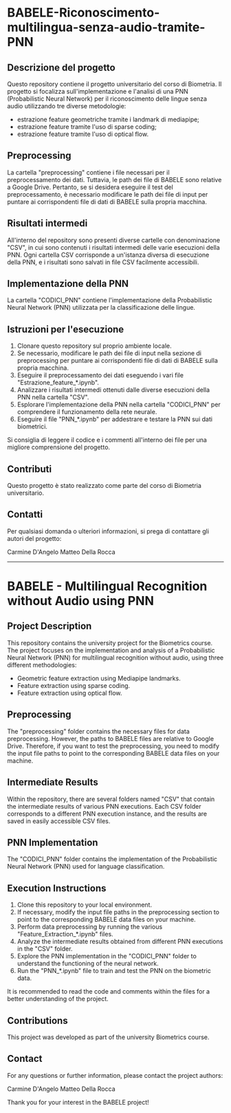 # BABELE-Riconoscimento-multilingua-senza-audio-tramite-PNN

## Descrizione del progetto
Questo repository contiene il progetto universitario del corso di Biometria. Il progetto si focalizza sull'implementazione e l'analisi di una PNN (Probabilistic Neural Network) per il riconoscimento delle lingue senza audio utilizzando tre diverse metodologie:
- estrazione feature geometriche tramite i landmark di mediapipe;
- estrazione feature tramite l'uso di sparse coding;
- estrazione feature tramite l'uso di optical flow.

## Preprocessing
La cartella "preprocessing" contiene i file necessari per il preprocessamento dei dati. Tuttavia, le path dei file di BABELE sono relative a Google Drive. Pertanto, se si desidera eseguire il test del preprocessamento, è necessario modificare le path dei file di input per puntare ai corrispondenti file di dati di BABELE sulla propria macchina.

## Risultati intermedi
All'interno del repository sono presenti diverse cartelle con denominazione "CSV", in cui sono contenuti i risultati intermedi delle varie esecuzioni della PNN. Ogni cartella CSV corrisponde a un'istanza diversa di esecuzione della PNN, e i risultati sono salvati in file CSV facilmente accessibili.

## Implementazione della PNN
La cartella "CODICI_PNN" contiene l'implementazione della Probabilistic Neural Network (PNN) utilizzata per la classificazione delle lingue.

## Istruzioni per l'esecuzione
1. Clonare questo repository sul proprio ambiente locale.
2. Se necessario, modificare le path dei file di input nella sezione di preprocessing per puntare ai corrispondenti file di dati di BABELE sulla propria macchina.
3. Eseguire il preprocessamento dei dati eseguendo i vari file "Estrazione_feature_*.ipynb".
4. Analizzare i risultati intermedi ottenuti dalle diverse esecuzioni della PNN nella cartella "CSV".
5. Esplorare l'implementazione della PNN nella cartella "CODICI_PNN" per comprendere il funzionamento della rete neurale.
6. Eseguire il file "PNN_*.ipynb" per addestrare e testare la PNN sui dati biometrici.

Si consiglia di leggere il codice e i commenti all'interno dei file per una migliore comprensione del progetto.

## Contributi
Questo progetto è stato realizzato come parte del corso di Biometria universitario. 

## Contatti
Per qualsiasi domanda o ulteriori informazioni, si prega di contattare gli autori del progetto:

Carmine D'Angelo
Matteo Della Rocca


-----------------------

# BABELE - Multilingual Recognition without Audio using PNN

## Project Description
This repository contains the university project for the Biometrics course. The project focuses on the implementation and analysis of a Probabilistic Neural Network (PNN) for multilingual recognition without audio, using three different methodologies:
- Geometric feature extraction using Mediapipe landmarks.
- Feature extraction using sparse coding.
- Feature extraction using optical flow.

## Preprocessing
The "preprocessing" folder contains the necessary files for data preprocessing. However, the paths to BABELE files are relative to Google Drive. Therefore, if you want to test the preprocessing, you need to modify the input file paths to point to the corresponding BABELE data files on your machine.

## Intermediate Results
Within the repository, there are several folders named "CSV" that contain the intermediate results of various PNN executions. Each CSV folder corresponds to a different PNN execution instance, and the results are saved in easily accessible CSV files.

## PNN Implementation
The "CODICI_PNN" folder contains the implementation of the Probabilistic Neural Network (PNN) used for language classification.

## Execution Instructions
1. Clone this repository to your local environment.
2. If necessary, modify the input file paths in the preprocessing section to point to the corresponding BABELE data files on your machine.
3. Perform data preprocessing by running the various "Feature_Extraction_*.ipynb" files.
4. Analyze the intermediate results obtained from different PNN executions in the "CSV" folder.
5. Explore the PNN implementation in the "CODICI_PNN" folder to understand the functioning of the neural network.
6. Run the "PNN_*.ipynb" file to train and test the PNN on the biometric data.

It is recommended to read the code and comments within the files for a better understanding of the project.

## Contributions
This project was developed as part of the university Biometrics course.

## Contact
For any questions or further information, please contact the project authors:

Carmine D'Angelo
Matteo Della Rocca

Thank you for your interest in the BABELE project!
